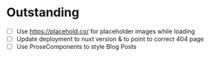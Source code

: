 # Outstanding

- [ ] Use https://placehold.co/ for placeholder images while loading
- [ ] Update deployment to nuxt version & to point to correct 404 page
- [ ] Use ProseComponents to style Blog Posts
